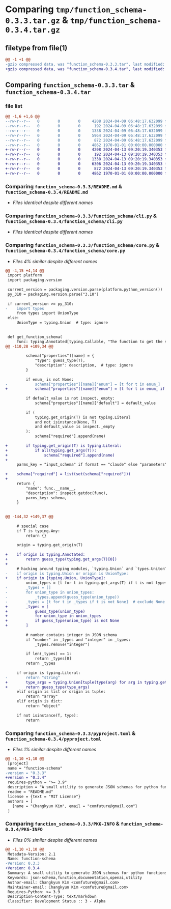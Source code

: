 # Comparing `tmp/function_schema-0.3.3.tar.gz` & `tmp/function_schema-0.3.4.tar.gz`

## filetype from file(1)

```diff
@@ -1 +1 @@
-gzip compressed data, was "function_schema-0.3.3.tar", last modified: Fri Jan  1 00:00:00 2016, max compression
+gzip compressed data, was "function_schema-0.3.4.tar", last modified: Fri Jan  1 00:00:00 2016, max compression
```

## Comparing `function_schema-0.3.3.tar` & `function_schema-0.3.4.tar`

### file list

```diff
@@ -1,6 +1,6 @@
--rw-r--r--   0        0        0     4208 2024-04-09 06:48:17.632099 function_schema-0.3.3/README.md
--rw-r--r--   0        0        0      192 2024-04-09 06:48:17.632099 function_schema-0.3.3/function_schema/__init__.py
--rw-r--r--   0        0        0     1338 2024-04-09 06:48:17.632099 function_schema-0.3.3/function_schema/cli.py
--rw-r--r--   0        0        0     5964 2024-04-09 06:48:17.632099 function_schema-0.3.3/function_schema/core.py
--rw-r--r--   0        0        0      872 2024-04-09 06:48:17.632099 function_schema-0.3.3/pyproject.toml
--rw-r--r--   0        0        0     4862 1970-01-01 00:00:00.000000 function_schema-0.3.3/PKG-INFO
+-rw-r--r--   0        0        0     4208 2024-04-13 09:20:19.340353 function_schema-0.3.4/README.md
+-rw-r--r--   0        0        0      192 2024-04-13 09:20:19.340353 function_schema-0.3.4/function_schema/__init__.py
+-rw-r--r--   0        0        0     1338 2024-04-13 09:20:19.340353 function_schema-0.3.4/function_schema/cli.py
+-rw-r--r--   0        0        0     6306 2024-04-13 09:20:19.340353 function_schema-0.3.4/function_schema/core.py
+-rw-r--r--   0        0        0      872 2024-04-13 09:20:19.340353 function_schema-0.3.4/pyproject.toml
+-rw-r--r--   0        0        0     4862 1970-01-01 00:00:00.000000 function_schema-0.3.4/PKG-INFO
```

### Comparing `function_schema-0.3.3/README.md` & `function_schema-0.3.4/README.md`

 * *Files identical despite different names*

### Comparing `function_schema-0.3.3/function_schema/cli.py` & `function_schema-0.3.4/function_schema/cli.py`

 * *Files identical despite different names*

### Comparing `function_schema-0.3.3/function_schema/core.py` & `function_schema-0.3.4/function_schema/core.py`

 * *Files 4% similar despite different names*

```diff
@@ -4,15 +4,14 @@
 import platform
 import packaging.version
 
 current_version = packaging.version.parse(platform.python_version())
 py_310 = packaging.version.parse("3.10")
 
 if current_version >= py_310:
-    import types
     from types import UnionType
 else:
     UnionType = typing.Union  # type: ignore
 
 
 def get_function_schema(
     func: typing.Annotated[typing.Callable, "The function to get the schema for"],
@@ -110,28 +109,34 @@
 
         schema["properties"][name] = {
             "type": guess_type(T),
             "description": description,  # type: ignore
         }
 
         if enum_ is not None:
-            schema["properties"][name]["enum"] = [t for t in enum_]
+            schema["properties"][name]["enum"] = [t for t in enum_ if t is not None]
 
         if default_value is not inspect._empty:
             schema["properties"][name]["default"] = default_value
 
         if (
             typing.get_origin(T) is not typing.Literal
             and not isinstance(None, T)
             and default_value is inspect._empty
         ):
             schema["required"].append(name)
 
+        if typing.get_origin(T) is typing.Literal:
+            if all(typing.get_args(T)):
+                schema["required"].append(name)
+
     parms_key = "input_schema" if format == "claude" else "parameters"
 
+    schema["required"] = list(set(schema["required"]))
+
     return {
         "name": func.__name__,
         "description": inspect.getdoc(func),
         parms_key: schema,
     }
 
 
@@ -144,32 +149,37 @@
 
     # special case
     if T is typing.Any:
         return {}
 
     origin = typing.get_origin(T)
 
+    if origin is typing.Annotated:
+        return guess_type(typing.get_args(T)[0])
+
     # hacking around typing modules, `typing.Union` and `types.UnitonType`
-    if origin is typing.Union or origin is UnionType:
+    if origin in [typing.Union, UnionType]:
         union_types = [t for t in typing.get_args(T) if t is not type(None)]
-        _types = []
-        for union_type in union_types:
-            _types.append(guess_type(union_type))
-        _types = [t for t in _types if t is not None]  # exclude None
+        _types = [
+            guess_type(union_type)
+            for union_type in union_types
+            if guess_type(union_type) is not None
+        ]
 
         # number contains integer in JSON schema
         if "number" in _types and "integer" in _types:
             _types.remove("integer")
 
         if len(_types) == 1:
             return _types[0]
         return _types
 
     if origin is typing.Literal:
-        return "string"
+        type_args = typing.Union[tuple(type(arg) for arg in typing.get_args(T))]
+        return guess_type(type_args)
     elif origin is list or origin is tuple:
         return "array"
     elif origin is dict:
         return "object"
 
     if not isinstance(T, type):
         return
```

### Comparing `function_schema-0.3.3/pyproject.toml` & `function_schema-0.3.4/pyproject.toml`

 * *Files 1% similar despite different names*

```diff
@@ -1,10 +1,10 @@
 [project]
 name = "function-schema"
-version = "0.3.3"
+version = "0.3.4"
 requires-python = ">= 3.9"
 description = "A small utility to generate JSON schemas for python functions."
 readme = "README.md"
 license = {text = "MIT License"}
 authors = [
   {name = "Changkyun Kim", email = "comfuture@gmail.com"}
 ]
```

### Comparing `function_schema-0.3.3/PKG-INFO` & `function_schema-0.3.4/PKG-INFO`

 * *Files 0% similar despite different names*

```diff
@@ -1,10 +1,10 @@
 Metadata-Version: 2.1
 Name: function-schema
-Version: 0.3.3
+Version: 0.3.4
 Summary: A small utility to generate JSON schemas for python functions.
 Keywords: json-schema,function,documentation,openai,utility
 Author-email: Changkyun Kim <comfuture@gmail.com>
 Maintainer-email: Changkyun Kim <comfuture@gmail.com>
 Requires-Python: >= 3.9
 Description-Content-Type: text/markdown
 Classifier: Development Status :: 3 - Alpha
```

